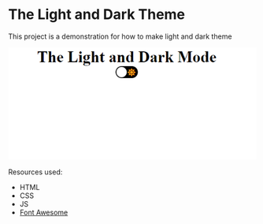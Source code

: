 # The Light and Dark Theme

This project is a demonstration for how to make light and dark theme

![Light and Dark Mode Screen](lightanddarkscreen.png)

Resources used:

* HTML
* CSS
* JS
* [Font Awesome](https://cdnjs.cloudflare.com/ajax/libs/font-awesome/5.15.3/css/all.min.css)

